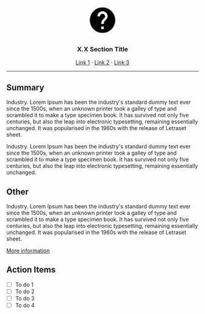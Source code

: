 <p align="center">
<img src="images/logos/search-logo.png" alt="Logo" width="80" height="80">

  <h3 align="center">X.X Section Title</h3>
  <p align="center">
    <a href="#" target="_blank">Link 1</a>
    ·
    <a href="#">Link 2</a>
    ·
    <a href="#" target="_blank">Link 3</a>
  </p>

  <hr />
</p>

## Summary

Industry. Lorem Ipsum has been the industry's standard dummy text ever since the 1500s, when an unknown printer took a galley of type and scrambled it to make a type specimen book. It has survived not only five centuries, but also the leap into electronic typesetting, remaining essentially unchanged. It was popularised in the 1960s with the release of Letraset sheet.

Industry. Lorem Ipsum has been the industry's standard dummy text ever since the 1500s, when an unknown printer took a galley of type and scrambled it to make a type specimen book. It has survived not only five centuries, but also the leap into electronic typesetting, remaining essentially unchanged.

## Other

Industry. Lorem Ipsum has been the industry's standard dummy text ever since the 1500s, when an unknown printer took a galley of type and scrambled it to make a type specimen book. It has survived not only five centuries, but also the leap into electronic typesetting, remaining essentially unchanged. It was popularised in the 1960s with the release of Letraset sheet.

[More information](#)

## Action Items

- [ ] To do 1
- [ ] To do 2
- [ ] To do 3
- [ ] To do 4
